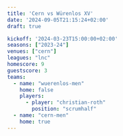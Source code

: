 ```yaml
---
title: 'Cern vs Würenlos XV'
date: '2024-09-05T21:15:24+02:00'
draft: true

kickoff: '2024-03-23T15:00:00+02:00'
seasons: ["2023-24"]
venues: ["cern"]
leagues: "lnc"
homescore: 9
guestscore: 3
teams:
  - name: "wuerenlos-men"
    home: false
    players:
      - player: "christian-roth"
        position: "scrumhalf"
  - name: "cern-men"
    home: true
---
```

